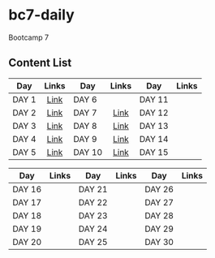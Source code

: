 # bc7-daily

Bootcamp 7

## Content List

| Day   | Links          | Day    | Links           | Day    | Links |
| ----- | :------------: | ------ | :-------------: | ------ | :---: |
| DAY 1 | [Link](./day1) | DAY 6  |                 | DAY 11 |       |
| DAY 2 | [Link](./day2) | DAY 7  | [Link](./day7)  | DAY 12 |       |
| DAY 3 | [Link](./day3) | DAY 8  | [Link](./day8)  | DAY 13 |       |
| DAY 4 | [Link](./day4) | DAY 9  | [Link](./day9)  | DAY 14 |       |
| DAY 5 | [Link](./day5) | DAY 10 | [Link](./day10) | DAY 15 |       |

| Day    | Links | Day    | Links | Day    | Links |
| ------ | :---: | ------ | :---: | ------ | :---: |
| DAY 16 |       | DAY 21 |       | DAY 26 |       |
| DAY 17 |       | DAY 22 |       | DAY 27 |       |
| DAY 18 |       | DAY 23 |       | DAY 28 |       |
| DAY 19 |       | DAY 24 |       | DAY 29 |       |
| DAY 20 |       | DAY 25 |       | DAY 30 |       |
